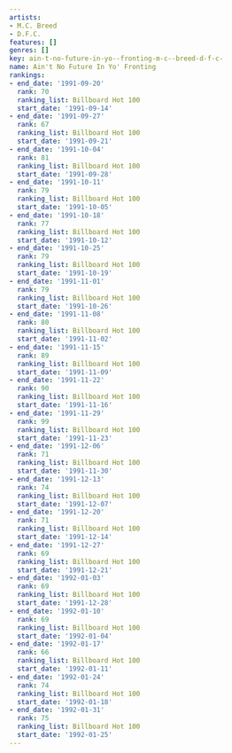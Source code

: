 ```yaml
---
artists:
- M.C. Breed
- D.F.C.
features: []
genres: []
key: ain-t-no-future-in-yo--fronting-m-c--breed-d-f-c-
name: Ain't No Future In Yo' Fronting
rankings:
- end_date: '1991-09-20'
  rank: 70
  ranking_list: Billboard Hot 100
  start_date: '1991-09-14'
- end_date: '1991-09-27'
  rank: 67
  ranking_list: Billboard Hot 100
  start_date: '1991-09-21'
- end_date: '1991-10-04'
  rank: 81
  ranking_list: Billboard Hot 100
  start_date: '1991-09-28'
- end_date: '1991-10-11'
  rank: 79
  ranking_list: Billboard Hot 100
  start_date: '1991-10-05'
- end_date: '1991-10-18'
  rank: 77
  ranking_list: Billboard Hot 100
  start_date: '1991-10-12'
- end_date: '1991-10-25'
  rank: 79
  ranking_list: Billboard Hot 100
  start_date: '1991-10-19'
- end_date: '1991-11-01'
  rank: 79
  ranking_list: Billboard Hot 100
  start_date: '1991-10-26'
- end_date: '1991-11-08'
  rank: 80
  ranking_list: Billboard Hot 100
  start_date: '1991-11-02'
- end_date: '1991-11-15'
  rank: 89
  ranking_list: Billboard Hot 100
  start_date: '1991-11-09'
- end_date: '1991-11-22'
  rank: 90
  ranking_list: Billboard Hot 100
  start_date: '1991-11-16'
- end_date: '1991-11-29'
  rank: 99
  ranking_list: Billboard Hot 100
  start_date: '1991-11-23'
- end_date: '1991-12-06'
  rank: 71
  ranking_list: Billboard Hot 100
  start_date: '1991-11-30'
- end_date: '1991-12-13'
  rank: 74
  ranking_list: Billboard Hot 100
  start_date: '1991-12-07'
- end_date: '1991-12-20'
  rank: 71
  ranking_list: Billboard Hot 100
  start_date: '1991-12-14'
- end_date: '1991-12-27'
  rank: 69
  ranking_list: Billboard Hot 100
  start_date: '1991-12-21'
- end_date: '1992-01-03'
  rank: 69
  ranking_list: Billboard Hot 100
  start_date: '1991-12-28'
- end_date: '1992-01-10'
  rank: 69
  ranking_list: Billboard Hot 100
  start_date: '1992-01-04'
- end_date: '1992-01-17'
  rank: 66
  ranking_list: Billboard Hot 100
  start_date: '1992-01-11'
- end_date: '1992-01-24'
  rank: 74
  ranking_list: Billboard Hot 100
  start_date: '1992-01-18'
- end_date: '1992-01-31'
  rank: 75
  ranking_list: Billboard Hot 100
  start_date: '1992-01-25'
---
```



